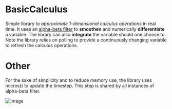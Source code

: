 # BasicCalculus
Simple library to _approximate 1-dimensional calculus operations_ in real time. It uses an [alpha-beta filter](https://en.wikipedia.org/wiki/Alpha_beta_filter) to __smoothen__ and numerically __differentiate__ a variable. The library can also __integrate__ the variable should one choose to. Note the library relies on polling to provide a continuously changing variable to refresh the calculus operations.

# Other
For the sake of simplicity and to reduce memory use, the library uses micros() to update the timestep. This step is shared by all instances of alpha-beta filter.

![image](http://hyperphysics.phy-astr.gsu.edu/hbase/Math/immath/derint.png)
